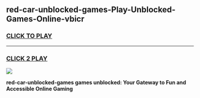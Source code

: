 
## red-car-unblocked-games-Play-Unblocked-Games-Online-vbicr
<h3>
<a href="https://premium76.site?title=red-car-unblocked-games&ref=24A">CLICK TO PLAY</a></h3>
<hr>

<h3>
<a href="https://premium76.site?title=red-car-unblocked-games&ref=24A">CLICK 2 PLAY</a>
  
</h3>

<a href="https://premium76.site?title=red-car-unblocked-games&ref=24A"><img src="https://clearcache.store/games.png"></a>


**red-car-unblocked-games games unblocked: Your Gateway to Fun and Accessible Online Gaming**
